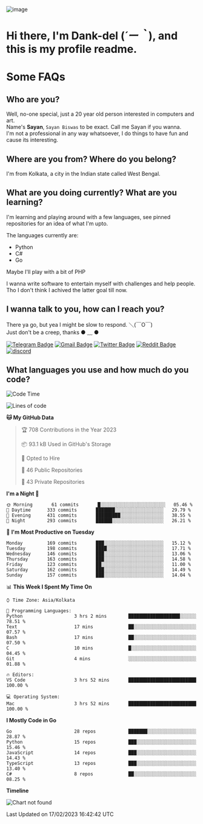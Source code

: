 ![image](https://user-images.githubusercontent.com/63096193/125182844-29f20800-e22f-11eb-8dc9-b0f2d29647bb.png)

# **Hi there, I'm Dank-del (*´ー｀*), and this is my profile readme.**
<!--  [![Profile views](https://gpvc.arturio.dev/dank-del)](https://github.com/dank-del) -->
# Some FAQs

## **Who are you?**

Well, no-one special, just a 20 year old person interested in computers and art. \
Name's **Sayan**, `Sayan Biswas` to be exact. Call me Sayan if you wanna. \
I'm not a professional in any way whatsoever, I do things to have fun and cause its interesting.

## **Where are you from? Where do you belong?**

I'm from Kolkata, a city in the Indian state called West Bengal.

## **What are you doing currently? What are you learning?**

I'm learning and playing around with a few languages, see pinned repositories for an idea of what I'm upto.

The languages currently are:

- Python
- C#
- Go

Maybe I'll play with a bit of PHP

I wanna write software to entertain myself with challenges and help people. \
Tho I don't think I achived the latter goal till now.

<!--## **Eww, I see a weeb profile.**

Can't help it, it's the best way to hide my face on this account
> Why do people hate weebs .-.

## **Cool, what more interests you?**

My interests are quite, weird. They're scattered all over the place. \
I've been fascinated by music and have studied it since the age of 6, I've performed on stage and on air but yeah now I've been away from that. I specialize in key instruments. \
Another thing that interests me is Media Production, aka, working with audio, video and broadcasting media.

> I just like art in general. also feeds the reason of me being obsessed with Japanese drawings (⋟ ﹏ ⋞)-->

## **I wanna talk to you, how can I reach you?**

There ya go, but yea I might be slow to respond. ＼(￣O￣) \
Just don't be a creep, thanks ● ﹏ ●

[![Telegram Badge](https://img.shields.io/badge/-dank_as_fuck-1ca0f1?style=flat-square&logo=telegram&logoColor=white&link=https://t.me/dank_as_fuck)](https://t.me/dank_as_fuck)
[![Gmail Badge](https://img.shields.io/badge/-sayan@asia.com-c14438?style=flat-square&logo=Gmail&logoColor=white&link=mailto:sayan@asia.com)](mailto:sayan@asia.com)
[![Twitter Badge](https://img.shields.io/twitter/follow/TheDankDel?style=social)](https://twitter.com/TheDankDel)
[![Reddit Badge](https://img.shields.io/reddit/user-karma/combined/dank_as_fuck_?style=social)](https://www.reddit.com/user/dank_as_fuck_/)
[![discord](https://discord-md-badge.vercel.app/api/shield/506536929152466945?style=social)](https://discordapp.com/users/506536929152466945)

## **What languages you use and how much do you code?**

<!--START_SECTION:waka-->
![Code Time](http://img.shields.io/badge/Code%20Time-1%2C045%20hrs%2039%20mins-blue)

![Lines of code](https://img.shields.io/badge/From%20Hello%20World%20I%27ve%20Written-1%20Million%20lines%20of%20code-blue)

**🐱 My GitHub Data** 

> 🏆 708 Contributions in the Year 2023
 > 
> 📦 93.1 kB Used in GitHub's Storage 
 > 
> 💼 Opted to Hire
 > 
> 📜 46 Public Repositories 
 > 
> 🔑 43 Private Repositories  
 > 
**I'm a Night 🦉** 

```text
🌞 Morning       61 commits       █░░░░░░░░░░░░░░░░░░░░░░░░   05.46 % 
🌆 Daytime      333 commits       ███████░░░░░░░░░░░░░░░░░░   29.79 % 
🌃 Evening      431 commits       █████████░░░░░░░░░░░░░░░░   38.55 % 
🌙 Night        293 commits       ██████░░░░░░░░░░░░░░░░░░░   26.21 % 

```
📅 **I'm Most Productive on Tuesday** 

```text
Monday         169 commits       ███░░░░░░░░░░░░░░░░░░░░░░   15.12 % 
Tuesday        198 commits       ████░░░░░░░░░░░░░░░░░░░░░   17.71 % 
Wednesday      146 commits       ███░░░░░░░░░░░░░░░░░░░░░░   13.06 % 
Thursday       163 commits       ███░░░░░░░░░░░░░░░░░░░░░░   14.58 % 
Friday         123 commits       ██░░░░░░░░░░░░░░░░░░░░░░░   11.00 % 
Saturday       162 commits       ███░░░░░░░░░░░░░░░░░░░░░░   14.49 % 
Sunday         157 commits       ███░░░░░░░░░░░░░░░░░░░░░░   14.04 % 

```


📊 **This Week I Spent My Time On** 

```text
⌚︎ Time Zone: Asia/Kolkata

💬 Programming Languages: 
Python                   3 hrs 2 mins        ███████████████████░░░░░░   78.51 % 
Text                     17 mins             ██░░░░░░░░░░░░░░░░░░░░░░░   07.57 % 
Bash                     17 mins             ██░░░░░░░░░░░░░░░░░░░░░░░   07.50 % 
C                        10 mins             █░░░░░░░░░░░░░░░░░░░░░░░░   04.45 % 
Git                      4 mins              ░░░░░░░░░░░░░░░░░░░░░░░░░   01.88 % 

🔥 Editors: 
VS Code                  3 hrs 52 mins       █████████████████████████   100.00 % 

💻 Operating System: 
Mac                      3 hrs 52 mins       █████████████████████████   100.00 % 

```

**I Mostly Code in Go** 

```text
Go                       28 repos            ███████░░░░░░░░░░░░░░░░░░   28.87 % 
Python                   15 repos            ███░░░░░░░░░░░░░░░░░░░░░░   15.46 % 
JavaScript               14 repos            ███░░░░░░░░░░░░░░░░░░░░░░   14.43 % 
TypeScript               13 repos            ███░░░░░░░░░░░░░░░░░░░░░░   13.40 % 
C#                       8 repos             ██░░░░░░░░░░░░░░░░░░░░░░░   08.25 % 

```


**Timeline**

![Chart not found](https://raw.githubusercontent.com/Dank-del/Dank-del/main/charts/bar_graph.png) 


 Last Updated on 17/02/2023 16:42:42 UTC
<!--END_SECTION:waka-->

<!--## **Can I stalk your spotify?**

Um sure.

![OwO Spotify](https://spotify-recently-played-readme.vercel.app/api?user=31fdrsslnr7nvq4ytqwtw7c4rxfm&count=5)-->
